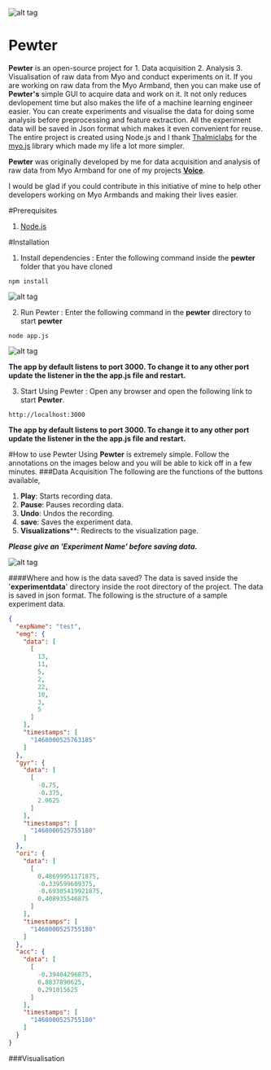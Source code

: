 ![alt tag](https://sigvoiced.files.wordpress.com/2016/07/pewter.png)
# Pewter

**Pewter** is an open-source project for
        1. Data acquisition
        2. Analysis
        3. Visualisation
of raw data from Myo and conduct experiments on it. If you are working on raw data from the Myo Armband, then you can make use of **Pewter's** simple GUI to acquire data and work on it. It not only reduces devlopement time but also makes the life of a machine learning engineer easier. You can create experiments and visualise the data for doing some analysis before preprocessing and feature extraction. All the experiment data will be saved in Json format which makes it even convenient for reuse. The entire project is created using Node.js and I thank [Thalmiclabs](https://www.thalmic.com/) for the [myo.js](https://github.com/thalmiclabs/myo.js) library which made my life a lot more simpler.

**Pewter** was originally developed by me for data acquisition and analysis of raw data from Myo Armband for one of my projects **[Voice](https://github.com/sigvoiced/Voice)**.

I would be glad if you could contribute in this initiative of mine to help other developers working on Myo Armbands and making their lives easier.

#Prerequisites
1. [Node.js](https://nodejs.org/en/)

#Installation
1. Install dependencies : Enter the following command inside the **pewter** folder that you have cloned
```
npm install
```
![alt tag](https://sigvoiced.files.wordpress.com/2016/07/screenshot-49.png)

2. Run Pewter : Enter the following command in the **pewter** directory to start **pewter** 
```
node app.js
```
![alt tag](https://sigvoiced.files.wordpress.com/2016/07/screenshot-50.png)

**The app by default listens to port 3000. To change it to any other port update the listener in the the app.js file and restart.**

3. Start Using Pewter : Open any browser and open the following link to start **Pewter**.
```
http://localhost:3000
```
**The app by default listens to port 3000. To change it to any other port update the listener in the the app.js file and restart.**

#How to use Pewter
Using **Pewter** is extremely simple. Follow the annotations on the images below and you will be able to kick off in a few minutes.
###Data Acquisition
The following are the functions of the buttons available,
1. **Play**: Starts recording data.
2. **Pause**: Pauses recording data.
3. **Undo**: Undos the recording.
4. **save**: Saves the experiment data.
5. **Visualizations****: Redirects to the visualization page.

***Please give an 'Experiment Name' before saving data.***
        
![alt tag](https://sigvoiced.files.wordpress.com/2016/07/screenshot-51.png)

####Where and how is the data saved?
The data is saved inside the '**experimentdata**' directory inside the root directory of the project.
The data is saved in json format. The following is the structure of a sample experiment data.

```json
{
  "expName": "test",
  "emg": {
    "data": [
      [
        13,
        11,
        5,
        2,
        22,
        10,
        3,
        5
      ]
    ],
    "timestamps": [
      "1468000525763185"
    ]
  },
  "gyr": {
    "data": [
      [
        -0.75,
        -0.375,
        2.0625
      ]
    ],
    "timestamps": [
      "1468000525755180"
    ]
  },
  "ori": {
    "data": [
      [
        0.48699951171875,
        -0.339599609375,
        -0.69305419921875,
        0.408935546875
      ]
    ],
    "timestamps": [
      "1468000525755180"
    ]
  },
  "acc": {
    "data": [
      [
        -0.39404296875,
        0.8837890625,
        0.291015625
      ]
    ],
    "timestamps": [
      "1468000525755180"
    ]
  }
}
```

###Visualisation




